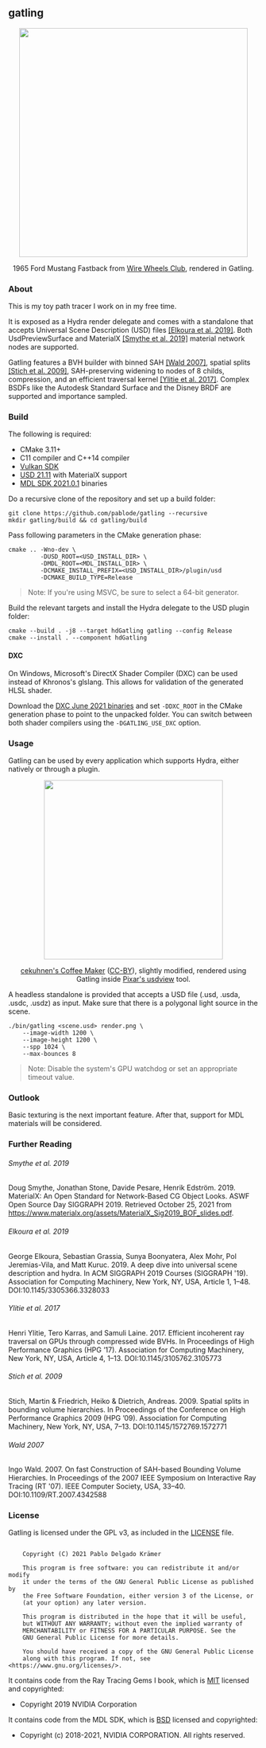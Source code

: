 
## gatling

<p align="middle">
  <a href="http://pablode.com/gatling/wwc_mustang.png"><img width=460 src="http://pablode.com/gatling/wwc_mustang_sm.png" /></a>
</p>
<p align="middle">
  1965 Ford Mustang Fastback from <a href="https://wirewheelsclub.com/models/1965-ford-mustang-fastback/">Wire Wheels Club</a>, rendered in Gatling.
</p>

### About

This is my toy path tracer I work on in my free time.

It is exposed as a Hydra render delegate and comes with a standalone that accepts Universal Scene Description (USD) files [\[Elkoura et al. 2019\]](#user-content-elkoura-et-al-2019). Both UsdPreviewSurface and MaterialX [\[Smythe et al. 2019\]](#user-content-smythe-et-al-2019) material network nodes are supported.

Gatling features a BVH builder with binned SAH [\[Wald 2007\]](#user-content-wald-2007), spatial splits [\[Stich et al. 2009\]](#user-content-stich-et-al-2009), SAH-preserving widening to nodes of 8 childs, compression, and an efficient traversal kernel [\[Ylitie et al. 2017\]](#user-content-ylitie-et-al-2017). Complex BSDFs like the Autodesk Standard Surface and the Disney BRDF are supported and importance sampled.

### Build

The following is required:

- CMake 3.11+
- C11 compiler and C++14 compiler
- <a href="https://vulkan.lunarg.com/">Vulkan SDK</a>
- <a href="https://github.com/PixarAnimationStudios/USD/tree/v21.11">USD 21.11</a> with MaterialX support
- <a href="https://developer.nvidia.com/nvidia-mdl-sdk-get-started">MDL SDK 2021.0.1</a> binaries

Do a recursive clone of the repository and set up a build folder:
```
git clone https://github.com/pablode/gatling --recursive
mkdir gatling/build && cd gatling/build
```

Pass following parameters in the CMake generation phase:
```
cmake .. -Wno-dev \
         -DUSD_ROOT=<USD_INSTALL_DIR> \
         -DMDL_ROOT=<MDL_INSTALL_DIR> \
         -DCMAKE_INSTALL_PREFIX=<USD_INSTALL_DIR>/plugin/usd
         -DCMAKE_BUILD_TYPE=Release
```

> Note: If you're using MSVC, be sure to select a 64-bit generator.

Build the relevant targets and install the Hydra delegate to the USD plugin folder:
```
cmake --build . -j8 --target hdGatling gatling --config Release
cmake --install . --component hdGatling
```

#### DXC

On Windows, Microsoft's DirectX Shader Compiler (DXC) can be used instead of Khronos's glslang. This allows for validation of the generated HLSL shader.

Download the <a href="https://github.com/microsoft/DirectXShaderCompiler/releases/tag/v1.6.2106">DXC June 2021 binaries</a> and set `-DDXC_ROOT` in the CMake generation phase to point to the unpacked folder. You can switch between both shader compilers using the `-DGATLING_USE_DXC` option.

### Usage

Gatling can be used by every application which supports Hydra, either natively or through a plugin.

<p align="middle">
  <a href="http://pablode.com/gatling/usdview_coffeemaker.png"><img width=360 src="http://pablode.com/gatling/usdview_coffeemaker_sm.png" /></a>
</p>
<p align="middle">
  <a href="https://www.blendswap.com/blend/16368">cekuhnen's Coffee Maker</a> (<a href="https://creativecommons.org/licenses/by/2.0/legalcode">CC-BY</a>), slightly modified, rendered using Gatling inside <a href="https://graphics.pixar.com/usd/docs/USD-Toolset.html#USDToolset-usdview">Pixar's usdview</a> tool.
</p>

A headless standalone is provided that accepts a USD file (.usd, .usda, .usdc, .usdz) as input. Make sure that there is a polygonal light source in the scene.

```
./bin/gatling <scene.usd> render.png \
    --image-width 1200 \
    --image-height 1200 \
    --spp 1024 \
    --max-bounces 8
```

> Note: Disable the system's GPU watchdog or set an appropriate timeout value.

### Outlook

Basic texturing is the next important feature. After that, support for MDL materials will be considered.

### Further Reading

###### Smythe et al. 2019
Doug Smythe, Jonathan Stone, Davide Pesare, Henrik Edström. 2019. MaterialX: An Open Standard for Network-Based CG Object Looks. ASWF Open Source Day SIGGRAPH 2019. Retrieved October 25, 2021 from https://www.materialx.org/assets/MaterialX_Sig2019_BOF_slides.pdf.

###### Elkoura et al. 2019
George Elkoura, Sebastian Grassia, Sunya Boonyatera, Alex Mohr, Pol Jeremias-Vila, and Matt Kuruc. 2019. A deep dive into universal scene description and hydra. In ACM SIGGRAPH 2019 Courses (SIGGRAPH '19). Association for Computing Machinery, New York, NY, USA, Article 1, 1–48. DOI:10.1145/3305366.3328033

###### Ylitie et al. 2017
Henri Ylitie, Tero Karras, and Samuli Laine. 2017. Efficient incoherent ray traversal on GPUs through compressed wide BVHs. In Proceedings of High Performance Graphics (HPG ’17). Association for Computing Machinery, New York, NY, USA, Article 4, 1–13. DOI:10.1145/3105762.3105773

###### Stich et al. 2009
Stich, Martin & Friedrich, Heiko & Dietrich, Andreas. 2009. Spatial splits in bounding volume hierarchies. In Proceedings of the Conference on High Performance Graphics 2009 (HPG ’09). Association for Computing Machinery, New York, NY, USA, 7–13. DOI:10.1145/1572769.1572771

###### Wald 2007
Ingo Wald. 2007. On fast Construction of SAH-based Bounding Volume Hierarchies. In Proceedings of the 2007 IEEE Symposium on Interactive Ray Tracing (RT '07). IEEE Computer Society, USA, 33–40. DOI:10.1109/RT.2007.4342588

### License

Gatling is licensed under the GPL v3, as included in the [LICENSE](LICENSE) file.

```

    Copyright (C) 2021 Pablo Delgado Krämer

    This program is free software: you can redistribute it and/or modify
    it under the terms of the GNU General Public License as published by
    the Free Software Foundation, either version 3 of the License, or
    (at your option) any later version.

    This program is distributed in the hope that it will be useful,
    but WITHOUT ANY WARRANTY; without even the implied warranty of
    MERCHANTABILITY or FITNESS FOR A PARTICULAR PURPOSE. See the
    GNU General Public License for more details.

    You should have received a copy of the GNU General Public License
    along with this program. If not, see <https://www.gnu.org/licenses/>.

```

It contains code from the Ray Tracing Gems I book, which is [MIT](docs/licenses/LICENSE.MIT.rtgems) licensed and copyrighted:

* Copyright 2019 NVIDIA Corporation

It contains code from the MDL SDK, which is [BSD](docs/licenses/LICENSE.BSD-3.mdl-sdk) licensed and copyrighted:

* Copyright (c) 2018-2021, NVIDIA CORPORATION. All rights reserved.
